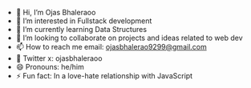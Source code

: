 - 👋 Hi, I’m Ojas Bhaleraoo
- 👀 I’m interested in Fullstack development
- 🌱 I’m currently learning Data Structures
- 💞️ I’m looking to collaborate on projects and ideas related to web dev
- 📫 How to reach me email: ojasbhalerao9299@gmail.com
- 🚀 Twitter x: ojasbhaleraoo
- 😄 Pronouns: he/him
- ⚡ Fun fact: In a love-hate relationship with JavaScript

